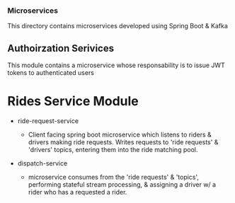 ### Microservices ###
This directory contains microservices developed using Spring Boot & Kafka 


## Authoirzation Serivices ##
This module contains a microservice whose responsability is to issue JWT tokens to authenticated users

# Rides Service Module
* ride-request-service
    * Client facing spring boot microservice which listens to riders & drivers making ride requests.  Writes requests to 'ride requests' & 'drivers'  topics, entering them into the ride matching pool.  

* dispatch-service
    * microservice consumes from the 'ride requests' & 'topics', performing stateful stream processing, & assigning a driver w/ a rider who has a requested a rider. 

